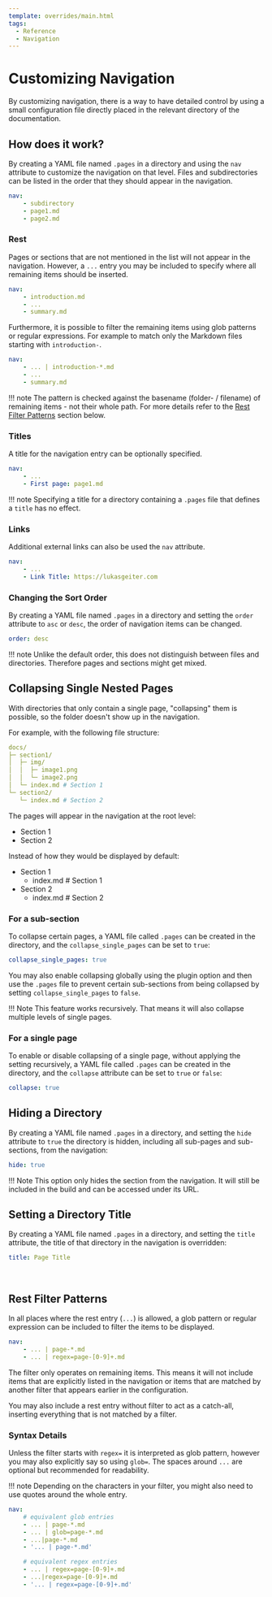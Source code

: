 ```yaml
---
template: overrides/main.html
tags:
  - Reference
  - Navigation
---
```


# Customizing Navigation

By customizing navigation, there is a way to have detailed control by using a small configuration file directly placed in the relevant directory of the documentation.

## How does it work?

By creating a YAML file named `.pages` in a directory and using the `nav` attribute to customize the navigation on that level. Files and subdirectories can be listed in the order that they should appear in the navigation.

```yaml
nav:
    - subdirectory
    - page1.md
    - page2.md
```

### Rest

Pages or sections that are not mentioned in the list will not appear in the navigation. However, a `...`  entry you may be included to specify where all remaining items should be inserted.

```yaml
nav:
    - introduction.md
    - ...
    - summary.md
```

Furthermore, it is possible to filter the remaining items using glob patterns or regular expressions. For example to match only the Markdown files starting with `introduction-`.

```yaml
nav:
    - ... | introduction-*.md
    - ...
    - summary.md
```
!!! note
    The pattern is checked against the basename (folder- / filename) of remaining items - not their whole path. For more details refer to the [Rest Filter Patterns](#rest-filter-patterns) section below.

### Titles

A title for the navigation entry can be optionally specified.

```yaml
nav:
    - ...
    - First page: page1.md
```

!!! note 
    Specifying a title for a directory containing a `.pages` file that defines a `title` has no effect.

### Links

Additional external links can also be used the `nav` attribute.

```yaml
nav:
    - ...
    - Link Title: https://lukasgeiter.com
```

### Changing the Sort Order

By creating a YAML file named `.pages` in a directory and setting the `order` attribute to `asc` or `desc`, the order of navigation items can be changed.

```yaml
order: desc
```

!!! note 
    Unlike the default order, this does not distinguish between files and directories. Therefore pages and sections might get mixed.

## Collapsing Single Nested Pages

With directories that only contain a single page, "collapsing" them is possible, so the folder doesn't show up in the navigation.

For example, with the following file structure:

```yaml
docs/
├─ section1/
│  ├─ img/
│  │  ├─ image1.png
│  │  └─ image2.png
│  └─ index.md # Section 1
└─ section2/
   └─ index.md # Section 2
```

The pages will appear in the navigation at the root level:

- Section 1
- Section 2

Instead of how they would be displayed by default:

- Section 1
    * index.md # Section 1
- Section 2
    * index.md # Section 2

### For a sub-section

To collapse certain pages, a YAML file called `.pages` can be created in the directory, and the `collapse_single_pages` can be set to `true`:

```yaml
collapse_single_pages: true
```

You may also enable collapsing globally using the plugin option and then use the `.pages` file to prevent certain sub-sections from being collapsed by setting `collapse_single_pages` to `false`.

!!! Note 
    This feature works recursively. That means it will also collapse multiple levels of single pages.

### For a single page

To enable or disable collapsing of a single page, without applying the setting recursively, a YAML file called `.pages` can be created in the directory, and the `collapse` attribute can be set to `true` or `false`:

```yaml
collapse: true
```

## Hiding a Directory

By creating a YAML file named `.pages` in a directory, and setting the `hide` attribute to `true` the directory is hidden, including all sub-pages and sub-sections, from the navigation:

```yaml
hide: true
```

!!! Note
    This option only hides the section from the navigation. It will still be included in the build and can be accessed under its URL.

## Setting a Directory Title

By creating a YAML file named `.pages` in a directory, and setting the `title` attribute, the title of that directory in the navigation is overridden:

```yaml
title: Page Title
```
<br/>

## Rest Filter Patterns

In all places where the rest entry (`...`) is allowed, a glob pattern or regular expression can be included to filter the items to be displayed.

```yaml
nav:
    - ... | page-*.md
    - ... | regex=page-[0-9]+.md
```

The filter only operates on remaining items. This means it will not include items that are explicitly listed in the navigation or items that are matched by another filter that appears earlier in the configuration.

You may also include a rest entry without filter to act as a catch-all, inserting everything that is not matched by a filter.

### Syntax Details

Unless the filter starts with `regex=` it is interpreted as glob pattern, however you may also explicitly say so using `glob=`. The spaces around `...` are optional but recommended for readability.

!!! note
    Depending on the characters in your filter, you might also need to use quotes around the whole entry.

```yaml
nav:
    # equivalent glob entries
    - ... | page-*.md
    - ... | glob=page-*.md
    - ...|page-*.md
    - '... | page-*.md'

    # equivalent regex entries
    - ... | regex=page-[0-9]+.md
    - ...|regex=page-[0-9]+.md
    - '... | regex=page-[0-9]+.md'
```
